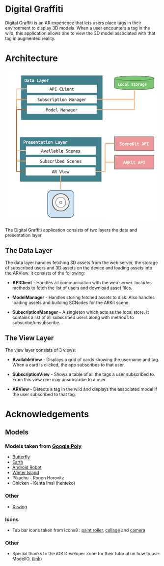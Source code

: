 #  Digital Graffiti

Digital Graffiti is an AR experience that lets users place tags in their environment to display 3D models. When a user encounters a tag in the wild, this application allows one to view the 3D model associated with that tag in augmented reality.


# Architecture

![](readme_images/architecture.png)

The Digital Graffiti application consists of two layers the data and presentation layer.

## The Data Layer

The data layer handles fetching 3D assets from the web server, the storage of subscribed users and 3D assets on the device and loading assets into the ARView. It consists of the following:

- **APIClient** - Handles all communication with the web server. Includes methods to fetch the list of users and download asset files.

- **ModelManager** - Handles storing fetched assets to disk. Also handles loading assets and building SCNodes for the ARKit scene.

- **SubscriptionManager** - A singleton which acts as the local store. It contains a list of all subscribed users along with methods to subscribe/unsubscribe.


## The View Layer

The view layer consists of 3 views:

- **AvailableView** - Displays a grid of cards showing the username and tag. When a card is clicked, the app subscribes to that user.

- **SubscriptionView** - Shows a table of all the tags a user subscribed to. From this view one may unsubscribe to a user. 

- **ARView** - Detects a tag in the wild and displays the associated model if the user subscribed to that tag.

# Acknowledgements

## Models

### Models taken from [Google Poly](https://poly.google.com/)

- [Butterfly](https://poly.google.com/view/e9NAQQrCbLu)
- [Earth](https://poly.google.com/view/0nEWYSdUqRq)
- [Android Robot](https://poly.google.com/view/9-bJ2cXrk8S)
- [Winter Island](https://poly.google.com/view/1a1z56n7u67)
- Pikachu - Ronen Horovitz
- Chicken - Kenta Imai (henteko)


### Other
- [X-wing](https://github.com/iosdevzone/GettingStartedWithModelIO/tree/master/ModelIOApp/ModelIOApp)


### Icons

- Tab bar icons taken from Icons8 : [paint roller](https://icons8.com/icon/2021/paint-roller), [collage](https://icons8.com/icon/19297/collage) and [camera](https://icons8.com/icon/5376/camera)

### Other

- Special thanks to the iOS Developer Zone for their tutorial on how to use ModelIO. ([link](http://iosdeveloperzone.com/2016/05/10/getting-started-with-modelio/))
